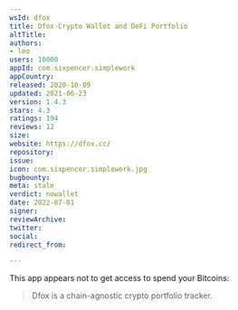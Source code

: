 ```yaml
---
wsId: dfox
title: Dfox-Crypto Wallet and DeFi Portfolio
altTitle: 
authors:
- leo
users: 10000
appId: com.sixpencer.simplework
appCountry: 
released: 2020-10-09
updated: 2021-06-23
version: 1.4.3
stars: 4.3
ratings: 194
reviews: 12
size: 
website: https://dfox.cc/
repository: 
issue: 
icon: com.sixpencer.simplework.jpg
bugbounty: 
meta: stale
verdict: nowallet
date: 2022-07-01
signer: 
reviewArchive: 
twitter: 
social: 
redirect_from: 

---
```


This app appears not to get access to spend your Bitcoins:

> Dfox is a chain-agnostic crypto portfolio tracker.

